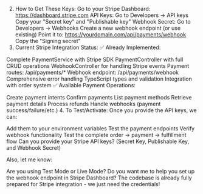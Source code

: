 2. How to Get These Keys:
Go to your Stripe Dashboard: https://dashboard.stripe.com
API Keys:
Go to Developers → API keys
Copy your "Secret key" and "Publishable key"
Webhook Secret:
Go to Developers → Webhooks
Create a new webhook endpoint (or use existing)
Point it to: https://yourdomain.com/api/payments/webhook
Copy the "Signing secret"
3. Current Stripe Integration Status:
✅ Already Implemented:

Complete PaymentService with Stripe SDK
PaymentController with full CRUD operations
WebhookController for handling Stripe events
Payment routes: /api/payments/*
Webhook endpoint: /api/payments/webhook
Comprehensive error handling
TypeScript types and validation
Integration with order system
✅ Available Payment Operations:

Create payment intents
Confirm payments
List payment methods
Retrieve payment details
Process refunds
Handle webhooks (payment success/failure/etc.)
4. To Test/Activate:
Once you provide the API keys, we can:

Add them to your environment variables
Test the payment endpoints
Verify webhook functionality
Test the complete order → payment → fulfillment flow
Can you provide your Stripe API keys? (Secret Key, Publishable Key, and Webhook Secret)

Also, let me know:

Are you using Test Mode or Live Mode?
Do you want me to help you set up the webhook endpoint in Stripe Dashboard?
The codebase is already fully prepared for Stripe integration - we just need the credentials!